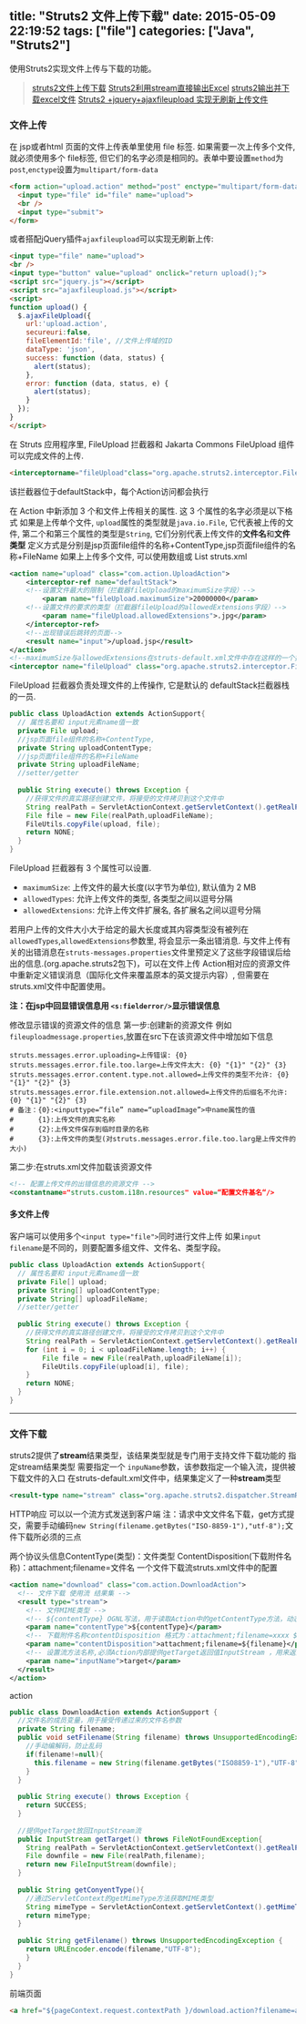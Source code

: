 title: "Struts2 文件上传下载"
date: 2015-05-09 22:19:52
tags: ["file"]
categories: ["Java", "Struts2"]
---

使用Struts2实现文件上传与下载的功能。

<!-- more -->

> [struts2文件上传下载](http://blog.csdn.net/javaliuzhiyue/article/details/9357681)
> [Struts2利用stream直接输出Excel](http://chunpeng.iteye.com/blog/265222)
> [struts2输出并下载excel文件](http://blog.csdn.net/weinianjie1/article/details/5941042)
> [Struts2 +jquery+ajaxfileupload 实现无刷新上传文件](http://blog.csdn.net/make19830723/article/details/7055956)

### 文件上传
在 jsp或者html 页面的文件上传表单里使用 file 标签. 如果需要一次上传多个文件, 就必须使用多个 file标签, 但它们的名字必须是相同的。表单中要设置`method`为`post`,`enctype`设置为`multipart/form-data`
```html
<form action="upload.action" method="post" enctype="multipart/form-data">
  <input type="file" id="file" name="upload">
  <br />
  <input type="submit">
</form>
```
或者搭配jQuery插件`ajaxfileupload`可以实现无刷新上传:
```html
<input type="file" name="upload">
<br />
<input type="button" value="upload" onclick="return upload();">
<script src="jquery.js"></script>  
<script src="ajaxfileupload.js"></script>  
<script>
function upload() {
  $.ajaxFileUpload({
    url:'upload.action',
    secureuri:false,
    fileElementId:'file', //文件上传域的ID
    dataType: 'json',
    success: function (data, status) {
      alert(status);
    },
    error: function (data, status, e) {
      alert(status);
    }
  });
}
</script>
```

在 Struts 应用程序里, FileUpload 拦截器和 Jakarta Commons FileUpload 组件可以完成文件的上传. 
```html
<interceptorname="fileUpload"class="org.apache.struts2.interceptor.FileUploadInterceptor"/>
```
该拦截器位于defaultStack中，每个Action访问都会执行

在 Action 中新添加 3 个和文件上传相关的属性. 这 3 个属性的名字必须是以下格式
如果是上传单个文件, `upload`属性的类型就是`java.io.File`, 它代表被上传的文件, 第二个和第三个属性的类型是`String`, 它们分别代表上传文件的**文件名**和**文件类型**
定义方式是分别是jsp页面file组件的名称+ContentType,jsp页面file组件的名称+FileName
如果上上传多个文件, 可以使用数组或 List
struts.xml
```xml
<action name="upload" class="com.action.UploadAction">  
    <interceptor-ref name="defaultStack">  
    <!--设置文件最大的限制（拦截器fileUpload的maximumSize字段）-->
        <param name="fileUpload.maximumSize">20000000</param>  
    <!--设置文件的要求的类型（拦截器fileUpload的allowedExtensions字段）-->  
        <param name="fileUpload.allowedExtensions">.jpg</param>  
    </interceptor-ref>  
    <!--出现错误后跳转的页面-->
    <result name="input">/upload.jsp</result>  
</action>  
<!--maximumSize与allowedExtensions在struts-default.xml文件中存在这样的一个拦截器，通过类名class可以找到类的源码，源码中就有这两个字段（不止两个，设置哪个用哪个）-->
<interceptor name="fileUpload" class="org.apache.struts2.interceptor.FileUploadInterceptor"/>
```
FileUpload 拦截器负责处理文件的上传操作, 它是默认的 defaultStack拦截器栈的一员. 
```java
public class UploadAction extends ActionSupport{
  // 属性名要和 input元素name值一致  
  private File upload;  
  //jsp页面file组件的名称+ContentType,  
  private String uploadContentType;  
  //jsp页面file组件的名称+FileName  
  private String uploadFileName;  
  //setter/getter
  
  public String execute() throws Exception {  
    //获得文件的真实路径创建文件，将接受的文件拷贝到这个文件中  
    String realPath = ServletActionContext.getServletContext().getRealPath("/upload");  
    File file = new File(realPath,uploadFileName);  
    FileUtils.copyFile(upload, file);  
    return NONE;  
  }
}
```
FileUpload 拦截器有 3 个属性可以设置.

* `maximumSize`: 上传文件的最大长度(以字节为单位), 默认值为 2 MB
* `allowedTypes`: 允许上传文件的类型, 各类型之间以逗号分隔
* `allowedExtensions`: 允许上传文件扩展名, 各扩展名之间以逗号分隔

若用户上传的文件大小大于给定的最大长度或其内容类型没有被列在 `allowedTypes`,`allowedExtensions`参数里, 将会显示一条出错消息. 与文件上传有关的出错消息在`struts-messages.properties`文件里预定义了这些字段错误后给出的信息.(org.apache.struts2包下)，可以在文件上传 Action相对应的资源文件中重新定义错误消息（国际化文件来覆盖原本的英文提示内容）, 但需要在 struts.xml文件中配置使用。

**注：在jsp中回显错误信息用 `<s:fielderror/>`显示错误信息**

修改显示错误的资源文件的信息
第一步:创建新的资源文件 例如`fileuploadmessage.properties`,放置在src下在该资源文件中增加如下信息
```
struts.messages.error.uploading=上传错误: {0}
struts.messages.error.file.too.large=上传文件太大: {0} "{1}" "{2}" {3}
struts.messages.error.content.type.not.allowed=上传文件的类型不允许: {0} "{1}" "{2}" {3}
struts.messages.error.file.extension.not.allowed=上传文件的后缀名不允许: {0} "{1}" "{2}" {3}
# 备注：{0}:<inputtype=“file” name=“uploadImage”>中name属性的值
#      {1}:上传文件的真实名称
#      {2}:上传文件保存到临时目录的名称
#      {3}:上传文件的类型(对struts.messages.error.file.too.larg是上传文件的大小)
```
第二步:在struts.xml文件加载该资源文件
```xml
<!-- 配置上传文件的出错信息的资源文件 -->
<constantname="struts.custom.i18n.resources" value=“配置文件基名“/> 
```

#### 多文件上传
客户端可以使用多个`<input type="file">`同时进行文件上传
如果`input filename`是不同的，则要配置多组文件、文件名、类型字段。 

```java
public class UploadAction extends ActionSupport{
  // 属性名要和 input元素name值一致  
  private File[] upload;  
  private String[] uploadContentType;  
  private String[] uploadFileName;  
  //setter/getter
  
  public String execute() throws Exception {  
    //获得文件的真实路径创建文件，将接受的文件拷贝到这个文件中  
    String realPath = ServletActionContext.getServletContext().getRealPath("/upload");  
    for (int i = 0; i < uploadFileName.length; i++) {  
        File file = new File(realPath,uploadFileName[i]);  
        FileUtils.copyFile(upload[i], file);              
    }
    return NONE;  
  }
}
```

----

### 文件下载
struts2提供了**stream**结果类型，该结果类型就是专门用于支持文件下载功能的
指定stream结果类型 需要指定一个 `inpuName`参数，该参数指定一个输入流，提供被下载文件的入口
在struts-default.xml文件中，结果集定义了一种**stream**类型
```xml
<result-type name="stream" class="org.apache.struts2.dispatcher.StreamResult"/>
```
HTTP响应 可以以一个流方式发送到客户端
注：请求中文文件名下载，get方式提交，需要手动编码`new String(filename.getBytes("ISO-8859-1"),"utf-8");`文件下载所必须的三点

两个协议头信息ContentType(类型)：文件类型
ContentDisposition(下载附件名称)：attachment;filename=文件名
一个文件下载流struts.xml文件中的配置
```xml
<action name="download" class="com.action.DownloadAction">  
  <!-- 文件下载 使用流 结果集 -->  
  <result type="stream">  
    <!-- 文件MIME类型 -->  
    <!-- ${contentType} OGNL写法，用于读取Action中的getContentType方法，动态获取文件类型，下载什么类型就是什么类型  -->  
    <param name="contentType">${contentType}</param>  
    <!-- 下载附件名称contentDisposition 格式为：attachment;filename=xxxx ${filename}用于读取Action中的getFilename方法，动态获取文件名-->  
    <param name="contentDisposition">attachment;filename=${filename}</param>  
    <!-- 设置流方法名称,必须Action内部提供getTarget返回值InputStream ，用来返回文件内容  -->  
    <param name="inputName">target</param>  
  </result>  
</action>
```
action
```java
public class DownloadAction extends ActionSupport {
  //文件名的成员变量，用于接受传递过来的文件名参数
  private String filename;
  public void setFilename(String filename) throws UnsupportedEncodingException {
    //手动编解码，防止乱码
    if(filename!=null){
      this.filename = new String(filename.getBytes("ISO8859-1"),"UTF-8");
    }
  }
  
  public String execute() throws Exception {
    return SUCCESS;
  }
  
  //提供getTarget放回InputStream流
  public InputStream getTarget() throws FileNotFoundException{
    String realPath = ServletActionContext.getServletContext().getRealPath("/upload");
    File downfile = new File(realPath,filename);
    return new FileInputStream(downfile);
  }
  
  public String getConyentType(){
    //通过ServletContext的getMimeType方法获取MIME类型
    String mimeType = ServletActionContext.getServletContext().getMimeType(filename);
    return mimeType;
  }
  
  public String getFilename() throws UnsupportedEncodingException {
    return URLEncoder.encode(filename,"UTF-8"); 
    }
  }
}
```
前端页面
```html
<a href="${pageContext.request.contextPath }/download.action?filename=abc.jpg">abc</a>
```